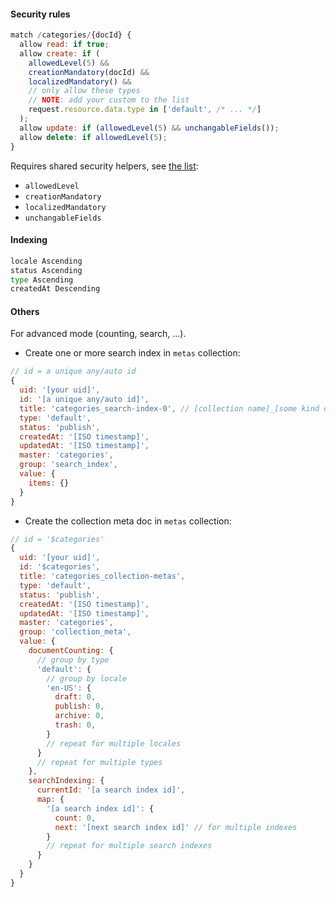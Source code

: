 #### Security rules

```js
match /categories/{docId} {
  allow read: if true;
  allow create: if (
    allowedLevel(5) &&
    creationMandatory(docId) &&
    localizedMandatory() &&
    // only allow these types
    // NOTE: add your custom to the list
    request.resource.data.type in ['default', /* ... */]
  );
  allow update: if (allowedLevel(5) && unchangableFields());
  allow delete: if allowedLevel(5);
}
```

Requires shared security helpers, see [the list](/guide/security-helpers):
- `allowedLevel`
- `creationMandatory`
- `localizedMandatory`
- `unchangableFields`

#### Indexing

```sh
locale Ascending
status Ascending
type Ascending
createdAt Descending
```

#### Others

For advanced mode (counting, search, ...).

- Create one or more search index in `metas` collection:

```js
// id = a unique any/auto id
{
  uid: '[your uid]',
  id: '[a unique any/auto id]',
  title: 'categories_search-index-0', // [collection name]_[some kind of identification] or just some text
  type: 'default',
  status: 'publish',
  createdAt: '[ISO timestamp]',
  updatedAt: '[ISO timestamp]',
  master: 'categories',
  group: 'search_index',
  value: {
    items: {}
  }
}
```

- Create the collection meta doc in `metas` collection:

```js
// id = '$categories'
{
  uid: '[your uid]',
  id: '$categories',
  title: 'categories_collection-metas',
  type: 'default',
  status: 'publish',
  createdAt: '[ISO timestamp]',
  updatedAt: '[ISO timestamp]',
  master: 'categories',
  group: 'collection_meta',
  value: {
    documentCounting: {
      // group by type
      'default': {
        // group by locale 
        'en-US': {
          draft: 0,
          publish: 0,
          archive: 0,
          trash: 0,
        }
        // repeat for multiple locales
      }
      // repeat for multiple types
    },
    searchIndexing: {
      currentId: '[a search index id]',
      map: {
        '[a search index id]': {
          count: 0,
          next: '[next search index id]' // for multiple indexes
        }
        // repeat for multiple search indexes
      }
    }
  }
}
```
